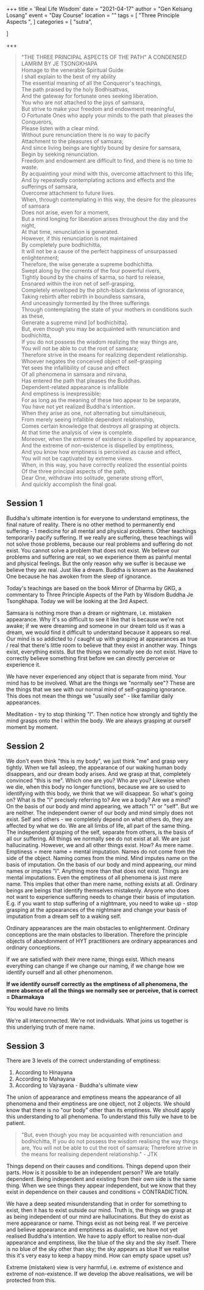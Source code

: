 +++
title = 'Real Life Wisdom'
date = "2021-04-17"
author = "Gen Kelsang Losang"
event = "Day Course"
location = ""
tags = [
    "Three Principle Aspects ",
]
categories = [
    "sutra",
 
]

+++

>"THE THREE PRINCIPAL ASPECTS OF THE PATH" 
>A CONDENSED LAMRIM BY JE TSONGKHAPA  
>Homage to the venerable Spiritual Guide  
>I shall explain to the best of my ability  
>The essential meaning of all the Conqueror's teachings,  
>The path praised by the holy Bodhisattvas,  
>And the gateway for fortunate ones seeking liberation.  
>You who are not attached to the joys of samsara,  
>But strive to make your freedom and endowment meaningful,  
>O Fortunate Ones who apply your minds to the path that pleases the Conquerors,  
>Please listen with a clear mind.  
>Without pure renunciation there is no way to pacify  
>Attachment to the pleasures of samsara;  
>And since living beings are tightly bound by desire for samsara,  
>Begin by seeking renunciation.  
>Freedom and endowment are difficult to find, and there is no time to waste.  
>By acquainting your mind with this, overcome attachment to this life;  
>And by repeatedly contemplating actions and effects and the sufferings of samsara,  
>Overcome attachment to future lives.  
>When, through contemplating in this way, the desire for the pleasures of samsara  
>Does not arise, even for a moment,  
>But a mind longing for liberation arises throughout the day and the night,  
>At that time, renunciation is generated.  
>However, if this renunciation is not maintained  
>By completely pure bodhichitta,  
>It will not be a cause of the perfect happiness of unsurpassed enlightenment;  
>Therefore, the wise generate a supreme bodhichitta.  
>Swept along by the currents of the four powerful rivers,  
>Tightly bound by the chains of karma, so hard to release,  
>Ensnared within the iron net of self-grasping,  
>Completely enveloped by the pitch-black darkness of ignorance,  
>Taking rebirth after rebirth in boundless samsara,  
>And unceasingly tormented by the three sufferings  
>Through contemplating the state of your mothers in conditions such as these,  
>Generate a supreme mind [of bodhichitta].  
>But, even though you may be acquainted with renunciation and bodhichitta,  
>If you do not possess the wisdom realizing the way things are,  
>You will not be able to cut the root of samsara;  
>Therefore strive in the means for realizing dependent relationship.  
>Whoever negates the conceived object of self-grasping  
>Yet sees the infallibility of cause and effect  
>Of all phenomena in samsara and nirvana,  
>Has entered the path that pleases the Buddhas.  
>Dependent-related appearance is infallible  
>And emptiness is inexpressible;  
>For as long as the meaning of these two appear to be separate,  
>You have not yet realized Buddha's intention.  
>When they arise as one, not alternating but simultaneous,  
>From merely seeing infallible dependent relationship,  
>Comes certain knowledge that destroys all grasping at objects.  
>At that time the analysis of view is complete.  
>Moreover, when the extreme of existence is dispelled by appearance,  
>And the extreme of non-existence is dispelled by emptiness,  
>And you know how emptiness is perceived as cause and effect,  
>You will not be captivated by extreme views.  
>When, in this way, you have correctly realized the essential points  
>Of the three principal aspects of the path,  
>Dear One, withdraw into solitude, generate strong effort,  
>And quickly accomplish the final goal.  


## Session 1
Buddha's ultimate intention is for everyone to understand emptiness, the final nature of reality. There is no other method to permanently end suffering - 1 medicine for all mental and physical problems. Other teachings temporarily pacify suffering. If we really are suffering, these teachings will not solve those problems, because our real problems and suffering do not exist. You cannot solve a problem that does not exist. We believe our problems and suffering are real, so we experience them as painful mental and physical feelings. But the only reason why we suffer is because we believe they are real. Just like a dream. Buddha is known as the Awakened One because he has awoken from the sleep of ignorance.

Today's teachings are based on the book Mirror of Dharma by GKG, a commentary to Three Principle Aspects of the Path by Wisdom Buddha Je Tsongkhapa. Today we will be looking at the 3rd Aspect.

Samsara is nothing more than a dream or nightmare, i.e. mistaken appearance. Why it's so difficult to see it like that is because we're not awake; if we were dreaming and someone in our dream told us it was a dream, we would find it difficult to understand because it appears so real. Our mind is so addicted to / caught up with grasping at appearances as true / real that there's little room to believe that they exist in another way. Things exist, everything exists. But the things we normally see do not exist. Have to correctly believe something first before we can directly perceive or experience it.

We have never experienced any object that is separate from mind. Your mind has to be involved. What are the things we "normally see"? These are the things that we see with our normal mind of self-grasping ignorance. This does not mean the things we "usually see" - like familiar daily appearances.

Meditation - try to stop thinking "I". Then notice how strongly and tightly the mind grasps onto the I within the body. We are always grasping at ourself moment by moment.

## Session 2

We don't even think "this is my body", we just think "me" and grasp very tightly. When we fall asleep, the appearance of our waking human body disappears, and our dream body arises. And we grasp at that, completely convinced "this is me". Which one are you? Who are you? Likewise when we die, when this body no longer functions, because we are so used to identifying with this body, we think that we will disappear. So what's going on? What is the "I" precisely referring to? Are we a body? Are we a mind? On the basis of our body and mind appearing, we attach "I" or "self". But we are neither. The independent owner of our body and mind simply does not exist. Self and others - we completely depend on what others do, they are affected by what we do. We are all limbs of life, all part of the same thing. The independent grasping of the self, separate from others, is the basis of all our suffering. All things we normally see do not exist at all. We are just hallucinating. However, we and all other things exist. How? As mere name. Emptiness = mere name = mental imputation. Names do not come from the side of the object. Naming comes from the mind. Mind imputes name on the basis of imputation. On the basis of our body and mind appearing, our mind names or imputes "I". Anything more than that does not exist. Things are mental imputations. Even the emptiness of all phenomena is just mere name. This implies that other than mere name, nothing exists at all. Ordinary beings are beings that identify themselves mistakenly. Anyone who does not want to experience suffering needs to change their basis of imputation. E.g. if you want to stop suffering of a nightmare, you need to wake up - stop grasping at the appearances of the nightmare and change your basis of imputation from a dream self to a waking self.

Ordinary appearances are the main obstacles to enlightenment. Ordinary conceptions are the main obstacles to liberation. Therefore the principle objects of abandonment of HYT practitioners are ordinary appearances and ordinary conceptions.

If we are satisfied with their mere name, things exist. Which means everything can change if we change our naming, if we change how we identify ourself and all other phenomenon.

**If we identify ourself correctly as the emptiness of all phenomena, the mere absence of all the things we normally see or perceive, that is correct = Dharmakaya**

You would have no limits

We're all interconnected. We're not individuals. What joins us together is this underlying truth of mere name.

## Session 3

There are 3 levels of the correct understanding of emptiness: 
1. According to Hinayana 
2. According to Mahayana 
3. According to Vajrayana - Buddha's ultimate view 

The union of appearance and emptiness means the appearance of all phenomena and their emptiness are one object, not 2 objects. We should know that there is no "our body" other than its emptiness. We should apply this understanding to all phenomena. To understand this fully we have to be patient.

>"But, even though you may be acquainted with renunciation and bodhichitta, If you do not possess the wisdom realising the way things are, You will not be able to cut the root of samsara; Therefore strive in the means for realising dependent relationship." - JTK

Things depend on their causes and conditions. Things depend upon their parts. How is it possible to be an independent person? We are totally dependent. Being independent and existing from their own side is the same thing. When we see things they appear independent, but we know that they exist in dependence on their causes and conditions = CONTRADICTION.

We have a deep seated misunderstanding that in order for something to exist, then it has to exist outside our mind. Truth is, the things we grasp at as being independent of our mind are hallucinations. But they do exist as mere appearance or name. Things exist as not being real. If we perceive and believe appearance and emptiness as dualistic, we have not yet realised Buddha's intention. We have to apply effort to realise non-dual appearance and emptiness, like the blue of the sky and the sky itself. There is no blue of the sky other than sky; the sky appears as blue If we realise this it's very easy to keep a happy mind. How can empty space upset us?

Extreme (mistaken) view is very harmful, i.e. extreme of existence and extreme of non-existence. If we develop the above realisations, we will be protected from this.








